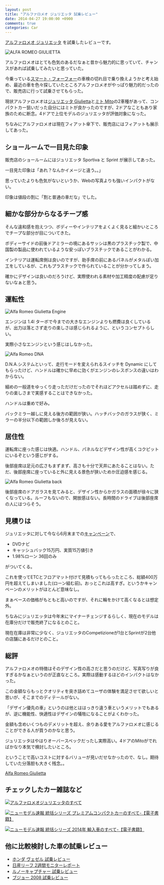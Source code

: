 ```yaml
---
layout: post
title: "アルファロメオ ジュリエッタ 試乗レビュー"
date: 2014-04-27 19:00:00 +0900
comments: true
categories: Car
---
```


[アルファロメオ ジュリエッタ][giuli] を試乗したレビューです。

![ALFA ROMEO GIULIETTA](http://www.alfaromeo-jp.com/common/img/giulietta_slider.jpg)

アルファロメオはとても色気のあるだなぁと昔から魅力的に思っていて、チャンスがあれば試乗してみたいと思っていた。

今乗っている[スマート・フォーフォー][forfour]の車検の切れ目で乗り換えようかと考え始め、最近の車を色々探していたところアルファロメオがやっぱり魅力的だったので、販売店に行って試乗させてもらった。

現状アルファロメオは[ジュリエッタ Giulietta][giuli]と[ミト Mito][mito]の2車種があって、コンパクトカー狙いだった自分にはミトが良かったのですが、2ドアなこともあり家族のために断念。4ドアで上位モデルのジュリエッタが評価対象になった。

ちなみにアルファロメオは現在フィアット傘下で、販売店にはフィアットも展示してあった。

## ショールームで一目見た印象

販売店のショールームにはジュリエッタ Sportiva と Sprint が展示してあった。

一目見た印象は「あれ？なんかイメージと違う。。」

思っていたよりも色気がないというか、Webの写真よりも強いインパクトがない。

印象は値段の割に「割と普通の車だな」でした。

## 細かな部分からなるチープ感

そんな違和感を抱えつつ、ボディーやインテリアをよくよく見ると細かいところでチープな部分が目についてきた。

ボディーサイドの前後ドアミラーの境にあるサッシは黒のプラスチック製で、中国製の製品に使われているような安っぽいブラスチックであることがわかる。

インテリアは運転席側は良いのですが、助手席の前にあるパネルがメタルぽい加工をしているが、これもプラスチックで作られていることが分かってしまう。

確かにデザインは良いのだろうけど、実際使われる素材や加工精度の配慮が足りないなぁと思う。


## 運転性

![Alfa Romeo Giulietta Engine](http://www.alfaromeo-jp.com/common/img/mito_effic_panelM1.jpg)

エンジンは 1.4l ターボで今までの大きなエンジンよりも燃費は良くしているが、出力は落とさず走りの楽しさは感じられるように、というコンセプトらしい。

実際小さなエンジンという感じはしなかった。

![Alfa Romeo DNA](http://www.alfaromeo-jp.com/common/img/gl_tech_panelM1.jpg)

D.N.A.システムといって、走行モードを変えられるスイッチを Dynamic にしてもらったけど、ハンドルは確かに早めに効くがエンジンのレスポンスの違いはわからない。

細めの一般道をゆっくり走っただけだったのでそれほどアクセルは踏めずに、走りの楽しさまで実感することはできなかった。

ハンドルは重めで好み。

バックミラー越しに見える後方の範囲が狭い。ハッチバックのガラスが狭く、ミラーの半分以下の範囲しか後ろが見えない。

## 居住性

運転席に座った感じは快適。ハンドル、パネルなどデザイン性が高くコクピットにいるぞという感じがする。

後部座席は足元の広さもまずまず、高さも十分で天井にあたることはない。ただ、後部座席に座っていると外に見える景色が狭いためか圧迫感を感じる。

![Alfa Romeo Giulietta back](http://www.alfaromeo-jp.com/common/img/gl_tech_panelL1.jpg)

後部座席のドアガラスを見てみると、デザイン性からかガラスの面積が徐々に狭くなっている。ルーフもないので、開放感はない。長時間のドライブは後部座席の人にはつらそう。

## 見積りは

ジュリエッタに対して今なら6月末までの[キャンペーン](http://www.alfaromeo-jp.com/offer/)で、

* DVDナビ
* キャッシュバック15万円、実質15万値引き
* 1.98%ローン 36回のみ

がついてくる。

これを使ってETCとフロアマット付けて見積もってもらったところ、総額400万円を超えてしまいました(ローン組む前)。おっとこれは高すぎ。というかキャンペーンのメリットがほとんど意味なし。

まぁベースの価格がもともと高いのですが、それに輪をかけて高くなるとは想定外。

ちなみにジュリエッタは今年末にマイナーチェンジするらしく、現在のモデルは在庫分だけで販売終了になるとのこと。

現在在庫は非常に少なく、ジュリエッタのCompetizioneが1台とSprintが2台他の店舗にあるだけとのこと。

## 総評

アルファロメオの特徴はそのデザイン性の高さだと思うのだけど、写真写りが良すぎるかなぁというのが正直なところ。実際は感動するほどのインパクトはなかった。

この金額ならもっとクオリティを突き詰めてユーザの体験を満足させて欲しいと思いが、そこまでのディテールがない。

「デザイン優先の車」というのは他とははっきり違う車というメリットでもあるが、逆に機能性、快適性はデザインの犠牲になることがよくわかった。

金額も含めいくつものデメリットを超え、余りある愛をアルファロメオに感じることができる人が買うのかなと思う。

ジュリエッタはやはりオーバースペックだったし実際高い。4ドアのMitoがでればかなり本気で検討したいところ。

ということで高いコストに対するバリューが見いだせなかったので、なし。期待していた分落胆も大きく残念。。

[Alfa Romeo Giulietta][giuli]

## チェックしたカー雑誌など

<a href="http://hb.afl.rakuten.co.jp/hgc/1368ce62.540143f5.1368ce63.cb671705/?pc=http%3a%2f%2fitem.rakuten.co.jp%2fbook%2f11580015%2f%3fscid%3daf_link_img&amp;m=http%3a%2f%2fm.rakuten.co.jp%2fbook%2fi%2f15776213%2f" target="_blank"><img src ="http://hbb.afl.rakuten.co.jp/hgb/?pc=http%3a%2f%2fthumbnail.image.rakuten.co.jp%2f%400_mall%2fbook%2fcabinet%2f4262%2f9784779614262.jpg%3f_ex%3d300x300&amp;m=http%3a%2f%2fthumbnail.image.rakuten.co.jp%2f%400_mall%2fbook%2fcabinet%2f4262%2f9784779614262.jpg%3f_ex%3d80x80" border="0"></a><a href="http://hb.afl.rakuten.co.jp/hgc/1368ce62.540143f5.1368ce63.cb671705/?pc=http%3a%2f%2fitem.rakuten.co.jp%2fbook%2f11580015%2f%3fscid%3daf_link_txt&amp;m=http%3a%2f%2fm.rakuten.co.jp%2fbook%2fi%2f15776213%2f" target="_blank">アルファロメオジュリエッタのすべて</a>

<a href="http://hb.afl.rakuten.co.jp/hgc/1360a562.9a5abdd9.1360a563.41a92e76/?pc=http%3a%2f%2fitem.rakuten.co.jp%2frakutenkobo-ebooks%2f0c36ec71bb32337283a134a2a9966401%2f%3fscid%3daf_link_img&amp;m=http%3a%2f%2fm.rakuten.co.jp%2frakutenkobo-ebooks%2fi%2f11629030%2f" target="_blank"><img src ="http://hbb.afl.rakuten.co.jp/hgb/?pc=http%3a%2f%2fthumbnail.image.rakuten.co.jp%2f%400_gold%2frakutenkobo-ebooks%2fimghb%2fd0%2f28%2f0c36ec71bb32337283a134a2a9966401.png%3f_ex%3d300x300&amp;m=http%3a%2f%2fthumbnail.image.rakuten.co.jp%2f%400_gold%2frakutenkobo-ebooks%2fimghb%2fd0%2f28%2f0c36ec71bb32337283a134a2a9966401.png%3f_ex%3d80x80" border="0"></a><a href="http://hb.afl.rakuten.co.jp/hgc/1360a562.9a5abdd9.1360a563.41a92e76/?pc=http%3a%2f%2fitem.rakuten.co.jp%2frakutenkobo-ebooks%2f0c36ec71bb32337283a134a2a9966401%2f%3fscid%3daf_link_txt&amp;m=http%3a%2f%2fm.rakuten.co.jp%2frakutenkobo-ebooks%2fi%2f11629030%2f" target="_blank">ニューモデル速報 統括シリーズ プレミアムコンパクトカーのすべて-【電子書籍】</a>

<a href="http://hb.afl.rakuten.co.jp/hgc/1360a562.9a5abdd9.1360a563.41a92e76/?pc=http%3a%2f%2fitem.rakuten.co.jp%2frakutenkobo-ebooks%2ff4e1bf69f51231d282ce19aaf0903e32%2f%3fscid%3daf_link_img&amp;m=http%3a%2f%2fm.rakuten.co.jp%2frakutenkobo-ebooks%2fi%2f13246330%2f" target="_blank"><img src ="http://hbb.afl.rakuten.co.jp/hgb/?pc=http%3a%2f%2fthumbnail.image.rakuten.co.jp%2f%400_gold%2frakutenkobo-ebooks%2fimghb%2f5f%2f80%2ff4e1bf69f51231d282ce19aaf0903e32.png%3f_ex%3d300x300&amp;m=http%3a%2f%2fthumbnail.image.rakuten.co.jp%2f%400_gold%2frakutenkobo-ebooks%2fimghb%2f5f%2f80%2ff4e1bf69f51231d282ce19aaf0903e32.png%3f_ex%3d80x80" border="0"></a><a href="http://hb.afl.rakuten.co.jp/hgc/1360a562.9a5abdd9.1360a563.41a92e76/?pc=http%3a%2f%2fitem.rakuten.co.jp%2frakutenkobo-ebooks%2ff4e1bf69f51231d282ce19aaf0903e32%2f%3fscid%3daf_link_txt&amp;m=http%3a%2f%2fm.rakuten.co.jp%2frakutenkobo-ebooks%2fi%2f13246330%2f" target="_blank">ニューモデル速報 統括シリーズ 2014年 輸入車のすべて-【電子書籍】</a>

## 他に比較検討した車の試乗レビュー

* [ホンダ ヴェゼル 試乗レビュー](/2014/11/26/car-review-honda-vezel/)
* [日産リーフ 2週間モニターレポート](/2014/07/08/leaf-2weeks-monitor-report/)
* [ルノーキャプチャー 試乗レビュー](/2014/05/14/car-review-renault-captur/)
* [ブジョー 2008 試乗レビュー](/2014/05/04/car-review-peugeot-2008/)

[giuli]: http://www.alfaromeo-jp.com/giulietta/spec/
[forfour]: http://www.goo-net.com/catalog/MCC_SMART/SMART_FOR_FOUR/10023222/
[mito]: http://www.alfaromeo-jp.com/mito/